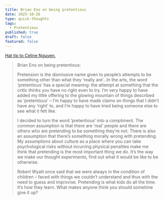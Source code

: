 ```yaml
---
title: Brian Eno on being pretentious
date: 2025-10-26
type: quick-thoughts
tags:
  - Pretentious
published: true
draft: false
featured: false
---
```

[Hat tip to Celine Nguyen.](https://substack.com/@celinenguyen/note/c-170008169?utm_source=notes-share-action&r=45bycr)

> Brian Eno on being pretentious:  
>   
> Pretension is the dismissive name given to people’s attempts to be something other than what they ‘really are’…In the arts, the word ‘pretentious’ has a special meaning: the attempt at something that the critic thinks you have no right even to try. I’m very happy to have added my little offering to the glowing mountain of things described as ‘pretentious’ – I’m happy to have made claims on things that I didn’t have any ‘right’ to, and I’m happy to have tried being someone else to see what it felt like.  
>   
> I decided to turn the word ‘pretentious’ into a compliment. The common assumption is that there are ‘real’ people and there are others who are pretending to be something they’re not. There is also an assumption that there’s something morally wrong with pretending. My assumptions about culture as a place where you can take psychological risks without incurring physical penalties make me think that pretending is the most important thing we do. It’s the way we make our thought experiments, find out what it would be like to be otherwise.  
>   
> Robert Wyatt once said that we were always in the condition of children – faced with things we couldn’t understand and thus with the need to guess and improvise. Pretending is what kids do all the time. It’s how they learn. What makes anyone think you should sometime give it up?